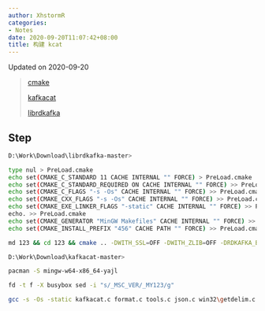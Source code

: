 ```yaml
---
author: XhstormR
categories:
- Notes
date: 2020-09-20T11:07:42+08:00
title: 构建 kcat
---
```


<!--more-->

Updated on 2020-09-20

> [cmake](https://github.com/Kitware/CMake/releases/latest)
>
> [kafkacat](https://github.com/edenhill/kafkacat/archive/master.zip)
>
> [librdkafka](https://github.com/edenhill/librdkafka/archive/master.zip)

## Step
```bash
D:\Work\Download\librdkafka-master>

type nul > PreLoad.cmake
echo set(CMAKE_C_STANDARD 11 CACHE INTERNAL "" FORCE) > PreLoad.cmake
echo set(CMAKE_C_STANDARD_REQUIRED ON CACHE INTERNAL "" FORCE) >> PreLoad.cmake
echo set(CMAKE_C_FLAGS "-s -Os" CACHE INTERNAL "" FORCE) >> PreLoad.cmake
echo set(CMAKE_CXX_FLAGS "-s -Os" CACHE INTERNAL "" FORCE) >> PreLoad.cmake
echo set(CMAKE_EXE_LINKER_FLAGS "-static" CACHE INTERNAL "" FORCE) >> PreLoad.cmake
echo. >> PreLoad.cmake
echo set(CMAKE_GENERATOR "MinGW Makefiles" CACHE INTERNAL "" FORCE) >> PreLoad.cmake
echo set(CMAKE_INSTALL_PREFIX "456" CACHE PATH "" FORCE) >> PreLoad.cmake

md 123 && cd 123 && cmake .. -DWITH_SSL=OFF -DWITH_ZLIB=OFF -DRDKAFKA_BUILD_STATIC=ON && mingw32-make && mingw32-make install
```

```bash
D:\Work\Download\kafkacat-master>

pacman -S mingw-w64-x86_64-yajl

fd -t f -X busybox sed -i "s/_MSC_VER/_MY123/g"

gcc -s -Os -static kafkacat.c format.c tools.c json.c win32\getdelim.c -ID:\Download\librdkafka-master\123\456\include -LD:\Download\librdkafka-master\123\456\lib -lrdkafka -lws2_32 -lsecur32 -lzstd -lyajl_s -DLIBRDKAFKA_STATICLIB -D_MY123 -DENABLE_JSON
```
